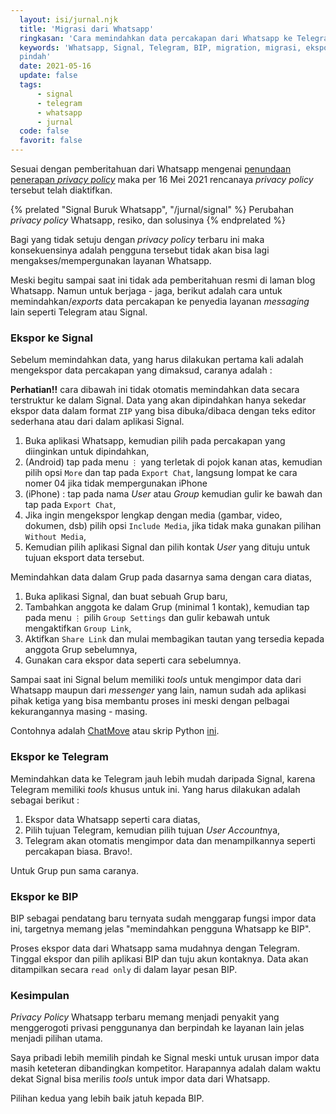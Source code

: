 ```yaml
---
  layout: isi/jurnal.njk 
  title: 'Migrasi dari Whatsapp' 
  ringkasan: 'Cara memindahkan data percakapan dari Whatsapp ke Telegram, Signal, atau BIP' 
  keywords: 'Whatsapp, Signal, Telegram, BIP, migration, migrasi, ekspor, data, export, impor,
  pindah'
  date: 2021-05-16
  update: false 
  tags:
      - signal
      - telegram
      - whatsapp
      - jurnal
  code: false
  favorit: false
---
```


Sesuai dengan pemberitahuan dari Whatsapp mengenai [penundaan penerapan *privacy
policy*](https://blog.whatsapp.com/giving-more-time-for-our-recent-update) maka per 16 Mei 2021 rencanaya *privacy policy* tersebut telah diaktifkan.

{% prelated "Signal Buruk Whatsapp", "/jurnal/signal" %}
Perubahan <i>privacy policy</i> Whatsapp, resiko, dan solusinya
{% endprelated %}

Bagi yang tidak setuju dengan *privacy policy* terbaru ini maka konsekuensinya adalah pengguna
tersebut tidak akan bisa lagi mengakses/mempergunakan layanan Whatsapp.

Meski begitu sampai saat ini tidak ada pemberitahuan resmi di laman blog Whatsapp. Namun untuk
berjaga - jaga, berikut adalah cara untuk memindahkan/*exports* data percakapan ke penyedia layanan
*messaging* lain seperti Telegram atau Signal.


### Ekspor ke Signal

Sebelum memindahkan data, yang harus dilakukan pertama kali adalah mengekspor data percakapan yang
dimaksud, caranya adalah :

**Perhatian!!** cara dibawah ini tidak otomatis memindahkan data secara terstruktur ke dalam Signal.
Data yang akan dipindahkan hanya sekedar ekspor data dalam format `ZIP` yang bisa dibuka/dibaca
dengan teks editor sederhana atau dari dalam aplikasi Signal.

1. Buka aplikasi Whatsapp, kemudian pilih pada percakapan yang diinginkan untuk dipindahkan,
2. (Android) tap pada menu `⋮` yang terletak di pojok kanan atas, kemudian pilih opsi `More` dan
   tap pada `Export Chat`,
   <span class="code_cap">langsung lompat ke cara nomer 04 jika tidak mempergunakan iPhone</span>
3. (iPhone) : tap pada nama *User* atau *Group* kemudian gulir ke bawah dan tap pada `Export
   Chat`,
4. Jika ingin mengekspor lengkap dengan media (gambar, video, dokumen, dsb) pilih opsi `Include Media`, jika tidak maka gunakan pilihan `Without Media`,
5. Kemudian pilih aplikasi Signal dan pilih kontak *User* yang dituju untuk tujuan eksport data tersebut.


Memindahkan data dalam Grup pada dasarnya sama dengan cara diatas,

1. Buka aplikasi Signal, dan buat sebuah Grup baru,
2. Tambahkan anggota ke dalam Grup (minimal 1 kontak), kemudian tap pada menu `⋮` pilih `Group
   Settings` dan gulir kebawah untuk mengaktifkan `Group Link`,
3. Aktifkan `Share Link` dan mulai membagikan tautan yang tersedia kepada anggota Grup sebelumnya,
4. Gunakan cara ekspor data seperti cara sebelumnya.

Sampai saat ini Signal belum memiliki *tools* untuk mengimpor data dari Whatsapp maupun dari
*messenger* yang lain, namun sudah ada aplikasi pihak ketiga yang bisa membantu proses ini meski
dengan pelbagai kekurangannya masing - masing.

Contohnya adalah [ChatMove](https://play.google.com/store/apps/details?id=com.imkapps.chatmove) atau
skrip Python
[ini](https://github.com/gillesvangestel/ConvertWhatsAppToSignal/blob/main/ConvertWhatsAppToSignal.py).

### Ekspor ke Telegram

Memindahkan data ke Telegram jauh lebih mudah daripada Signal, karena Telegram memiliki *tools*
khusus untuk ini. Yang harus dilakukan adalah sebagai berikut :

1. Ekspor data Whatsapp seperti cara diatas,
2. Pilih tujuan Telegram, kemudian pilih tujuan *User Account*nya,
3. Telegram akan otomatis mengimpor data dan menampilkannya seperti percakapan biasa. Bravo!.

Untuk Grup pun sama caranya.

### Ekspor ke BIP

BIP sebagai pendatang baru ternyata sudah menggarap fungsi impor data ini, targetnya memang jelas
"memindahkan pengguna Whatsapp ke BIP".

Proses ekspor data dari Whatsapp sama mudahnya dengan Telegram. Tinggal ekspor dan pilih aplikasi
BIP dan tuju akun kontaknya. Data akan ditampilkan secara `read only` di dalam layar pesan BIP.


### Kesimpulan

*Privacy Policy* Whatsapp terbaru memang menjadi penyakit yang menggerogoti privasi penggunanya dan
berpindah ke layanan lain jelas menjadi pilihan utama. 

Saya pribadi lebih memilih pindah ke Signal meski untuk urusan impor data masih keteteran
dibandingkan kompetitor. Harapannya adalah dalam waktu dekat Signal bisa merilis *tools* untuk impor
data dari Whatsapp.

Pilihan kedua yang lebih baik jatuh kepada BIP.
